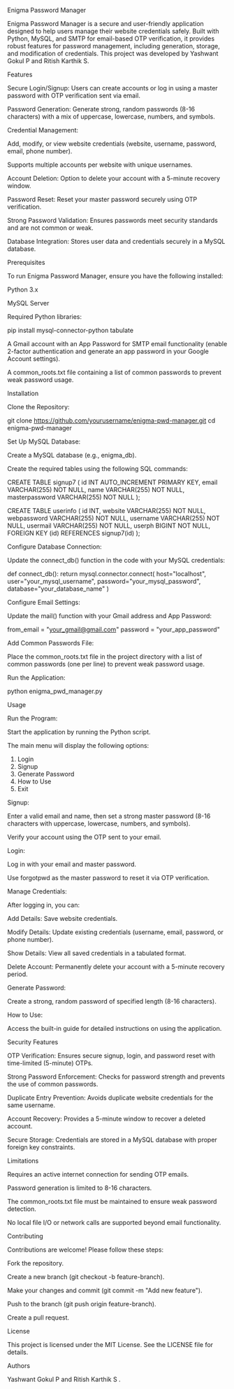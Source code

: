 Enigma Password Manager

Enigma Password Manager is a secure and user-friendly application designed to help users manage their website credentials safely. Built with Python, MySQL, and SMTP for email-based OTP verification, it provides robust features for password management, including generation, storage, and modification of credentials. This project was developed by Yashwant Gokul P and Ritish Karthik S.

Features





Secure Login/Signup: Users can create accounts or log in using a master password with OTP verification sent via email.



Password Generation: Generate strong, random passwords (8-16 characters) with a mix of uppercase, lowercase, numbers, and symbols.



Credential Management:





Add, modify, or view website credentials (website, username, password, email, phone number).



Supports multiple accounts per website with unique usernames.



Account Deletion: Option to delete your account with a 5-minute recovery window.



Password Reset: Reset your master password securely using OTP verification.



Strong Password Validation: Ensures passwords meet security standards and are not common or weak.



Database Integration: Stores user data and credentials securely in a MySQL database.

Prerequisites

To run Enigma Password Manager, ensure you have the following installed:





Python 3.x



MySQL Server



Required Python libraries:

pip install mysql-connector-python tabulate



A Gmail account with an App Password for SMTP email functionality (enable 2-factor authentication and generate an app password in your Google Account settings).



A common_roots.txt file containing a list of common passwords to prevent weak password usage.

Installation





Clone the Repository:

git clone https://github.com/yourusername/enigma-pwd-manager.git
cd enigma-pwd-manager



Set Up MySQL Database:





Create a MySQL database (e.g., enigma_db).



Create the required tables using the following SQL commands:

CREATE TABLE signup7 (
    id INT AUTO_INCREMENT PRIMARY KEY,
    email VARCHAR(255) NOT NULL,
    name VARCHAR(255) NOT NULL,
    masterpassword VARCHAR(255) NOT NULL
);

CREATE TABLE userinfo (
    id INT,
    website VARCHAR(255) NOT NULL,
    webpassword VARCHAR(255) NOT NULL,
    username VARCHAR(255) NOT NULL,
    usermail VARCHAR(255) NOT NULL,
    userph BIGINT NOT NULL,
    FOREIGN KEY (id) REFERENCES signup7(id)
);



Configure Database Connection:





Update the connect_db() function in the code with your MySQL credentials:

def connect_db():
    return mysql.connector.connect(
        host="localhost",
        user="your_mysql_username",
        password="your_mysql_password",
        database="your_database_name"
    )



Configure Email Settings:





Update the mail() function with your Gmail address and App Password:

from_email = "your_gmail@gmail.com"
password = "your_app_password"



Add Common Passwords File:





Place the common_roots.txt file in the project directory with a list of common passwords (one per line) to prevent weak password usage.



Run the Application:

python enigma_pwd_manager.py

Usage





Run the Program:





Start the application by running the Python script.



The main menu will display the following options:

1. Login
2. Signup
3. Generate Password
4. How to Use
5. Exit



Signup:





Enter a valid email and name, then set a strong master password (8-16 characters with uppercase, lowercase, numbers, and symbols).



Verify your account using the OTP sent to your email.



Login:





Log in with your email and master password.



Use forgotpwd as the master password to reset it via OTP verification.



Manage Credentials:





After logging in, you can:





Add Details: Save website credentials.



Modify Details: Update existing credentials (username, email, password, or phone number).



Show Details: View all saved credentials in a tabulated format.



Delete Account: Permanently delete your account with a 5-minute recovery period.



Generate Password:





Create a strong, random password of specified length (8-16 characters).



How to Use:





Access the built-in guide for detailed instructions on using the application.

Security Features





OTP Verification: Ensures secure signup, login, and password reset with time-limited (5-minute) OTPs.



Strong Password Enforcement: Checks for password strength and prevents the use of common passwords.



Duplicate Entry Prevention: Avoids duplicate website credentials for the same username.



Account Recovery: Provides a 5-minute window to recover a deleted account.



Secure Storage: Credentials are stored in a MySQL database with proper foreign key constraints.

Limitations





Requires an active internet connection for sending OTP emails.



Password generation is limited to 8-16 characters.



The common_roots.txt file must be maintained to ensure weak password detection.



No local file I/O or network calls are supported beyond email functionality.

Contributing

Contributions are welcome! Please follow these steps:





Fork the repository.



Create a new branch (git checkout -b feature-branch).



Make your changes and commit (git commit -m "Add new feature").



Push to the branch (git push origin feature-branch).



Create a pull request.

License

This project is licensed under the MIT License. See the LICENSE file for details.

Authors





Yashwant Gokul P and
Ritish Karthik S
.
